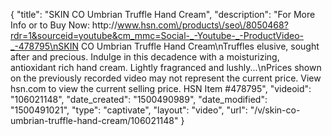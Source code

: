 {
    "title": "SKIN CO Umbrian Truffle Hand Cream",
    "description": "For More Info or to Buy Now: http:\/\/www.hsn.com\/products\/seo\/8050468?rdr=1&sourceid=youtube&cm_mmc=Social-_-Youtube-_-ProductVideo-_-478795\nSKIN CO Umbrian Truffle Hand Cream\nTruffles elusive, sought after and precious. Indulge in this decadence with a moisturizing, antioxidant rich hand cream. Lightly fragranced and lushly...\nPrices shown on the previously recorded video may not represent the current price.  View hsn.com to view the current selling price. HSN Item #478795",
    "videoid": "106021148",
    "date_created": "1500490989",
    "date_modified": "1500491021",
    "type": "captivate",
    "layout": "video",
    "url": "\/v\/skin-co-umbrian-truffle-hand-cream\/106021148"
}